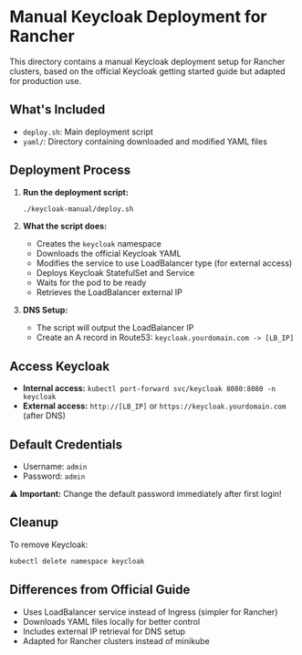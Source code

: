 # Manual Keycloak Deployment for Rancher

This directory contains a manual Keycloak deployment setup for Rancher clusters, based on the official Keycloak getting started guide but adapted for production use.

## What's Included

- `deploy.sh`: Main deployment script
- `yaml/`: Directory containing downloaded and modified YAML files

## Deployment Process

1. **Run the deployment script:**
   ```bash
   ./keycloak-manual/deploy.sh
   ```

2. **What the script does:**
   - Creates the `keycloak` namespace
   - Downloads the official Keycloak YAML
   - Modifies the service to use LoadBalancer type (for external access)
   - Deploys Keycloak StatefulSet and Service
   - Waits for the pod to be ready
   - Retrieves the LoadBalancer external IP

3. **DNS Setup:**
   - The script will output the LoadBalancer IP
   - Create an A record in Route53: `keycloak.yourdomain.com -> [LB_IP]`

## Access Keycloak

- **Internal access:** `kubectl port-forward svc/keycloak 8080:8080 -n keycloak`
- **External access:** `http://[LB_IP]` or `https://keycloak.yourdomain.com` (after DNS)

## Default Credentials

- Username: `admin`
- Password: `admin`

⚠️ **Important:** Change the default password immediately after first login!

## Cleanup

To remove Keycloak:
```bash
kubectl delete namespace keycloak
```

## Differences from Official Guide

- Uses LoadBalancer service instead of Ingress (simpler for Rancher)
- Downloads YAML files locally for better control
- Includes external IP retrieval for DNS setup
- Adapted for Rancher clusters instead of minikube
